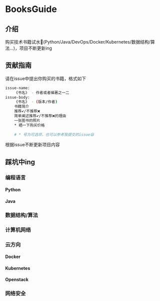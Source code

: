 # BooksGuide
## 介绍
购买技术书籍试水📕(Python/Java/DevOps/Docker/Kubernetes/数据结构/算法...)，项目不断更新ing
## 贡献指南
请在issue中提出你购买的书籍，格式如下
```bash
issue-name:
    《书名》 - 作者或者编著之一二
issue-body:
    《书名》 - (版本/作者)
    书籍简介
    推荐✔/不推荐❌
    简单阐述推荐✔/不推荐❌的理由
    一张图书的照片
    * 晒一下购买价格   
    
    # * 号为可选项，也可以参考我提交的issue😄
```
根据issue不断更新项目内容

## 踩坑中ing
### 编程语言
#### Python
#### Java
### 数据结构/算法

### 计算机网络

### 云方向
#### Docker
#### Kubernetes
#### Openstack

### 网络安全
